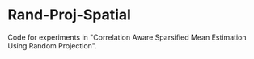 # Rand-Proj-Spatial
Code for experiments in "Correlation Aware Sparsified Mean Estimation Using Random Projection".
